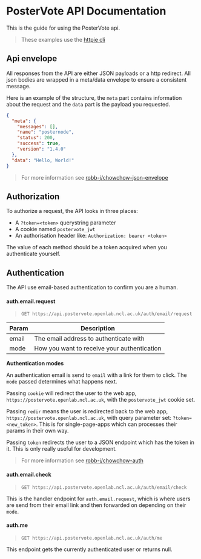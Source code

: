 # PosterVote API Documentation

This is the guide for using the PosterVote api.

> These examples use the [httpie cli](https://httpie.org/)

<!-- toc-head -->
<!-- toc-tail -->

## Api envelope

All responses from the API are either JSON payloads or a http redirect.
All json bodies are wrapped in a meta/data envelope to ensure a consistent message.

Here is an example of the structure,
the `meta` part contains information about the request
and the `data` part is the payload you requested.

```json
{
  "meta": {
    "messages": [],
    "name": "posternode",
    "status": 200,
    "success": true,
    "version": "1.4.0"
  },
  "data": "Hello, World!"
}
```

> For more information see [robb-j/chowchow-json-envelope](https://github.com/robb-j/chowchow-json-envelope)

## Authorization

To authorize a request, the API looks in three places:

- A `?token=<token>` querystring parameter
- A cookie named `postervote_jwt`
- An authorisation header like: `Authorization: bearer <token>`

The value of each method should be a token acquired when you authenticate yourself.

## Authentication

The API use email-based authentication to confirm you are a human.

#### auth.email.request

> `GET https://api.postervote.openlab.ncl.ac.uk/auth/email/request`

| Param | Description                                 |
| ----- | ------------------------------------------- |
| email | The email address to authenticate with      |
| mode  | How you want to receive your authentication |

**Authentication modes**

An authentication email is send to `email` with a link for them to click.
The `mode` passed determines what happens next.

Passing `cookie` will redirect the user to the web app,
`https://postervote.openlab.ncl.ac.uk`,
with the `postervote_jwt` cookie set.

Passing `redir` means the user is redirected back to the web app,
`https://postervote.openlab.ncl.ac.uk`,
with query parameter set: `?token=<new_token>`.
This is for single-page-apps which can processes their params in their own way.

Passing `token` redirects the user to a JSON endpoint which has the token in it.
This is only really useful for development.

> For more information see [robb-j/chowchow-auth](https://github.com/robb-j/chowchow-auth/#authentication-modes)

#### auth.email.check

> `GET https://api.postervote.openlab.ncl.ac.uk/auth/email/check`

This is the handler endpoint for `auth.email.request`,
which is where users are send from their email link
and then forwarded on depending on their `mode`.

#### auth.me

> `GET https://api.postervote.openlab.ncl.ac.uk/auth/me`

This endpoint gets the currently authenticated user or returns null.
